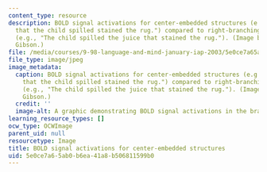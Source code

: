 ```yaml
---
content_type: resource
description: BOLD signal activations for center-embedded structures (e.g., "The juice
  that the child spilled stained the rug.") compared to right-branching structures
  (e.g., "The child spilled the juice that stained the rug."). (Image by Prof. Edward
  Gibson.)
file: /media/courses/9-98-language-and-mind-january-iap-2003/5e0ce7a65ab0b6ea41a8b506811599b0_9-98iap03.jpg
file_type: image/jpeg
image_metadata:
  caption: BOLD signal activations for center-embedded structures (e.g., "The juice
    that the child spilled stained the rug.") compared to right-branching structures
    (e.g., "The child spilled the juice that stained the rug."). (Image by Prof. Edward
    Gibson.)
  credit: ''
  image-alt: A graphic demonstrating BOLD signal activations in the brain.
learning_resource_types: []
ocw_type: OCWImage
parent_uid: null
resourcetype: Image
title: BOLD signal activations for center-embedded structures
uid: 5e0ce7a6-5ab0-b6ea-41a8-b506811599b0
---
```

